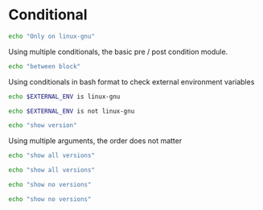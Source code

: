 # Conditional

[//]: #conditional ([[ "$OSTYPE" == "linux-gnu" ]])
```bash ignore
echo "Only on linux-gnu"
```

Using multiple conditionals, the basic pre / post condition module.

[//]: #pre (echo Before Block)
[//]: #post (echo After Block)
[//]: #post (echo After Block 2)
[//]: #pre (echo Before Block 2)
```bash
echo "between block"
```

Using conditionals in bash format to check external environment variables

[//]: #conditional ([[ "$EXTERNAL_ENV" == "linux-gnu" ]])
```bash
echo $EXTERNAL_ENV is linux-gnu
```

[//]: #conditional ([[ "$EXTERNAL_ENV" == "linux-gnu" ]])
[//]: #conditional ([[ "$EXTERNAL_ENV" == "not-linux-gnu" ]])
```bash
echo $EXTERNAL_ENV is not linux-gnu
```

[//]: #arg1 (version)
[//]: #arg2 ( )
```bash
echo "show version"
```

Using multiple arguments, the order does not matter

[//]: #arg1 (version)
[//]: #arg2 (all)
```bash
echo "show all versions"
```

[//]: #arg2 (all)
[//]: #arg1 (version)
```bash
echo "show all versions"
```

[//]: #arg1 (version)
[//]: #arg2 (no)
```bash
echo "show no versions"
```

[//]: #arg2 (no)
[//]: #arg1 (version)
```bash
echo "show no versions"
```
